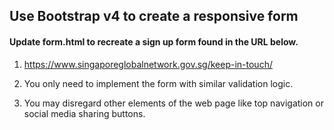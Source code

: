 ## Use Bootstrap v4 to create a responsive form

#### Update form.html to recreate a sign up form found in the URL below.

1. https://www.singaporeglobalnetwork.gov.sg/keep-in-touch/

1. You only need to implement the form with similar validation logic.

1. You may disregard other elements of the web page like top navigation or social media sharing buttons.
